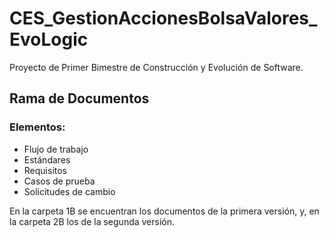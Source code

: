 # CES_GestionAccionesBolsaValores_EvoLogic
Proyecto de Primer Bimestre de Construcción y Evolución de Software.

## Rama de Documentos
### Elementos:
- Flujo de trabajo
- Estándares
- Requisitos
- Casos de prueba
- Solicitudes de cambio

En la carpeta 1B se encuentran los documentos de la primera versión, y, en la carpeta 2B los de la segunda versión.
